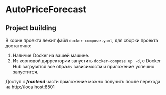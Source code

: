 # AutoPriceForecast

## Project building

В корне проекта лежит файл `docker-compose.yaml`, для сборки проекта достаточно:
1. Наличие Docker на вашей машине.
2. Из корневой дирректории запустить `docker-compose up -d`, с Docker Hub загрузятся все образы зависимости и приложение успешно запустится.
   
Доступ к ***frontend*** части приложение можно получить после перехода на http://localhost:8501